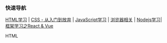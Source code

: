 ### <span id="top">快速导航</span>

[HTML学习](./knowledge-map/fe/html) | [CSS - 从入门到放弃](./knowledge-map/fe/css) | [JavaScript学习](./knowledge-map/fe/javascript) | [浏览器相关](./knowledge-map/fe/browser) | [Nodejs学习](./knowledge-map/fe/nodejs)| [框架学习之React & Vue](./knowledge-map/fe/react-vue)

HTML


